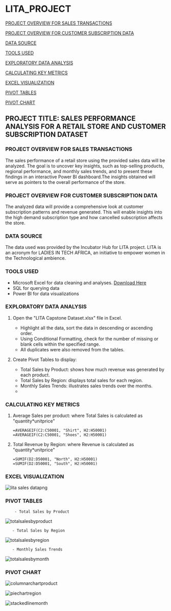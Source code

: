 # LITA_PROJECT

[PROJECT OVERVIEW FOR SALES TRANSACTIONS](#project-overview-for-sales-transactions)

[PROJECT OVERVIEW FOR CUSTOMER SUBSCRIPTION DATA](#project-overview-for-customer-subscription-data)

[DATA SOURCE](#data-source)

[TOOLS USED](#tools-used)

[EXPLORATORY DATA ANALYSIS](#exploratory-data-analysis)

[CALCULATING KEY METRICS](#calculating-key-metrics)

[EXCEL VISUALIZATION](#excel-visualization)

[PIVOT TABLES](#pivot-tables)

[PIVOT CHART](#pivot-chart)


## PROJECT TITLE: SALES PERFORMANCE ANALYSIS FOR A RETAIL STORE AND CUSTOMER SUBSCRIPTION DATASET
### PROJECT OVERVIEW FOR SALES TRANSACTIONS
The sales performance of a retail store using the provided sales data will be analyzed. The goal is to uncover key insights, such as top-selling products, regional performance, and monthly sales trends, and to present these findings in an interactive Power Bl dashboard.The insights obtained will serve as pointers to the overall performance of the store.
### PROJECT OVERVIEW FOR CUSTOMER SUBSCRIPTION DATA
The analyzed data will provide a comprehensive look at customer subscription patterns and revenue generated. This will enable insights into the high demand subscription type and how cancelled subscription affects the store.
### DATA SOURCE
The data used was provided by the Incubator Hub for LITA project. LITA is an acronym for LADIES IN TECH AFRICA, an initiative to empower women in the Technological ambience.
### TOOLS USED
- Microsoft Excel for data cleaning and analyses. [Download Here](www.microsoft.com)
- SQL for querying data
- Power BI for data visualizations
### EXPLORATORY DATA ANALYSIS
  1. Open the "LITA Capstone Dataset.xlsx" file in Excel.
     -  Highlight all the data, sort the data in descending or ascending order.
     - Using Conditional Formatting, check for the number of missing or blank cells within the specified range.
     - All duplicates were also removed from the tables.

  2. Create Pivot Tables to display:
     - Total Sales by Product: shows how much revenue was generated by each product.
     - Total Sales by Region: displays total sales for each region.
     - Monthly Sales Trends: illustrates sales trends over the months.
     - 
  ### CALCULATING KEY METRICS
  1. Average Sales per product: where Total Sales is calculated as "quantity*unitprice"
     ```
     =AVERAGEIF(C2:C50001, "Shirt", H2:H50001)
     =AVERAGEIF(C2:C50001, "Shoes", H2:H50001)
     ```
  2. Total Revenue by Region: where Revenue is calculated as "quantity*unitprice"
     ```
     =SUMIF(D2:D50001, "North", H2:H50001)
     =SUMIF(D2:D50001, "South", H2:H50001)
     ```
### EXCEL VISUALIZATION
![lita sales datapng](https://github.com/user-attachments/assets/a1110135-cfeb-4553-ae22-ce4e87415468)
### PIVOT TABLES
        - Total Sales by Product
  ![totalsalesbyproduct](https://github.com/user-attachments/assets/14bd138f-0b61-4911-9b19-dc6003a5d38c)
  
       - Total Sales by Region
  ![totalsalesbyregion](https://github.com/user-attachments/assets/3899a29f-28d4-405a-9b9d-aa0f9f8155a9)

       - Monthly Sales Trends
  ![totalsalesbymonth](https://github.com/user-attachments/assets/959cc23f-501c-48df-ad9d-670603f6f3f6)

### PIVOT CHART
![columnarchartproduct](https://github.com/user-attachments/assets/4cc326fa-3104-43da-97b6-5230dcdb28e8)

![piechartregion](https://github.com/user-attachments/assets/e86e0e99-68b5-4875-80ba-58b310764431)

![stackedlinemonth](https://github.com/user-attachments/assets/1e452212-200a-4d4f-ba78-604f9ce6c030)

